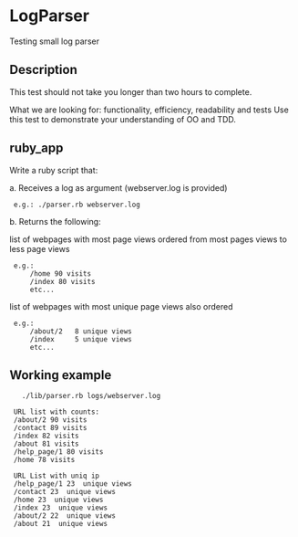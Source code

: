 # LogParser
Testing small log parser 

## Description

This test should not take you longer than two hours to complete. 

What we are looking for: functionality, efficiency, readability and tests
Use this test to demonstrate your understanding of OO and TDD.


## ruby_app

Write a ruby script that:

a. Receives a log as argument (webserver.log is provided)
  
     e.g.: ./parser.rb webserver.log

b. Returns the following:

list of webpages with most page views ordered from most pages views to less page views
     
     e.g.:
         /home 90 visits
         /index 80 visits
         etc...
list of webpages with most unique page views also ordered
     
     e.g.:
         /about/2   8 unique views
         /index     5 unique views
         etc...

## Working example

       ./lib/parser.rb logs/webserver.log 

     URL list with counts:
     /about/2 90 visits 
     /contact 89 visits 
     /index 82 visits 
     /about 81 visits 
     /help_page/1 80 visits 
     /home 78 visits 

     URL List with uniq ip
     /help_page/1 23  unique views
     /contact 23  unique views
     /home 23  unique views
     /index 23  unique views
     /about/2 22  unique views
     /about 21  unique views


